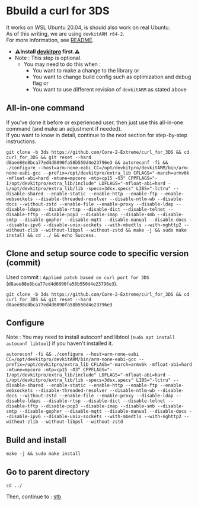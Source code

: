 # Bbuild a curl for 3DS

It works on WSL Ubuntu 20.04, is should also work on real Ubuntu. \
As of this writing, we are using `devkitARM r64-2`. \
For more information, see [README](../README.md#build).

* **⚠️Install [devkitpro](00_devkitpro_install.md) first.⚠️**
* Note : This step is optional.
	* You may need to do this when :
		* You want to make a change to the library or
		* You want to change build config such as optimization and debug flag or
		* You want to use different revision of `devkitARM` as stated above

## All-in-one command
If you've done it before or experienced user, then just use this all-in-one command (and make an adjustment if needed). \
If you want to know in detail, continue to the next section for step-by-step instructions.
```
git clone -b 3ds https://github.com/Core-2-Extreme/curl_for_3DS && cd curl_for_3DS && git reset --hard d8aee88e8bca77ed4d6090fa58b550d4e23796e3 && autoreconf -fi && ./configure --host=arm-none-eabi CC=/opt/devkitpro/devkitARM/bin/arm-none-eabi-gcc --prefix=/opt/devkitpro/extra_lib CFLAGS="-march=armv6k -mfloat-abi=hard -mtune=mpcore -mtp=cp15 -O3" CPPFLAGS="-I/opt/devkitpro/extra_lib/include" LDFLAGS="-mfloat-abi=hard -L/opt/devkitpro/extra_lib/lib -specs=3dsx.specs" LIBS="-lctru" --disable-shared --enable-static --enable-http --enable-ftp --enable-websockets --disable-threaded-resolver --disable-ntlm-wb --disable-docs --without-zstd --enable-file --enable-proxy --disable-ldap --disable-ldaps --disable-rtsp --disable-dict --disable-telnet --disable-tftp --disable-pop3 --disable-imap --disable-smb --disable-smtp --disable-gopher --disable-mqtt --disable-manual --disable-docs --disable-ipv6 --disable-unix-sockets --with-mbedtls --with-nghttp2 --without-zlib --without-libpsl --without-zstd && make -j && sudo make install && cd ../ && echo Success.
```

## Clone and setup source code to specific version (commit)
Used commit : `Applied patch based on curl port for 3DS` (`d8aee88e8bca77ed4d6090fa58b550d4e23796e3`).
```
git clone -b 3ds https://github.com/Core-2-Extreme/curl_for_3DS && cd curl_for_3DS && git reset --hard d8aee88e8bca77ed4d6090fa58b550d4e23796e3
```

## Configure
Note : You may need to install autoconf and libtool (`sudo apt install autoconf libtool`) if you haven't installed it.
```
autoreconf -fi && ./configure --host=arm-none-eabi CC=/opt/devkitpro/devkitARM/bin/arm-none-eabi-gcc --prefix=/opt/devkitpro/extra_lib CFLAGS="-march=armv6k -mfloat-abi=hard -mtune=mpcore -mtp=cp15 -O3" CPPFLAGS="-I/opt/devkitpro/extra_lib/include" LDFLAGS="-mfloat-abi=hard -L/opt/devkitpro/extra_lib/lib -specs=3dsx.specs" LIBS="-lctru" --disable-shared --enable-static --enable-http --enable-ftp --enable-websockets --disable-threaded-resolver --disable-ntlm-wb --disable-docs --without-zstd --enable-file --enable-proxy --disable-ldap --disable-ldaps --disable-rtsp --disable-dict --disable-telnet --disable-tftp --disable-pop3 --disable-imap --disable-smb --disable-smtp --disable-gopher --disable-mqtt --disable-manual --disable-docs --disable-ipv6 --disable-unix-sockets --with-mbedtls --with-nghttp2 --without-zlib --without-libpsl --without-zstd
```

## Build and install
```
make -j && sudo make install
```

## Go to parent directory
```
cd ../
```

Then, continue to : [stb](12_stb.md)
